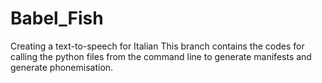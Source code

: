 # Babel_Fish
Creating a text-to-speech for Italian
This branch contains the codes for calling the python files from the command line to generate manifests and generate phonemisation.
